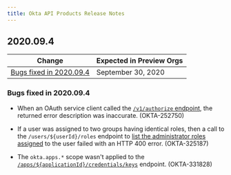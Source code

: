 ```yaml
---
title: Okta API Products Release Notes
---
```


## 2020.09.4

| Change                                                    | Expected in Preview Orgs |
| --------------------------------------------------------- | ------------------------ |
| [Bugs fixed in 2020.09.4](#bug-fixed-in-2020-09-4)       | September 30, 2020           |

### Bugs fixed in 2020.09.4

* When an OAuth service client called the [`/v1/authorize` endpoint](/docs/reference/api/oidc/#authorize), the returned error description was inaccurate. (OKTA-252750)

* If a user was assigned to two groups having identical roles, then a call to the `/users/${userId}/roles` endpoint to [list the administrator roles assigned](/docs/reference/api/roles/#list-roles) to the user failed with an HTTP 400 error. (OKTA-325187)

* The `okta.apps.*` scope wasn't applied to the [`/apps/${applicationId}/credentials/keys`](/docs/reference/api/apps/#list-key-credentials-for-application) endpoint. (OKTA-331828)
